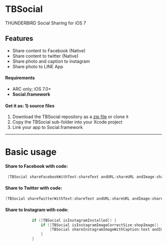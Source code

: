 TBSocial
========

THUNDERBIRD Social Sharing for iOS 7

## Features
- Share content to Facebook (Native)
- Share content to twitter (Native)
- Share photo and caption to instagram
- Share photo to LINE App

#### Requirements

* ARC only; iOS 7.0+
* **Social.framework**

#### Get it as: 1) source files

1. Download the TBSocial repository as a [zip file](https://github.com/Thunderbird7/TBSocial.git) or clone it
2. Copy the TBSocial sub-folder into your Xcode project
3. Link your app to Social.framework

------------------------------------
Basic usage
====================================

#### Share to Facebook with code:
```objective-c
 [TBSocial shareFacebookWithText:shareText andURL:shareURL andImage:shareImage inView:self]; 
```

#### Share to Twitter with code:
```objective-c
[TBSocial shareTwitterWithText:shareText andURL:shareURL andImage:shareImage inView:self];
```

#### Share to Instagram with code:
```objective-c
            if ([TBSocial isInstagramInstalled]) {
                if ([TBSocial isInstagramImageCorrectSize:shopImage]) {
                    [TBSocial shareInstagramImageWithCaption:text andImage:shopImage inView:self.view];
                }
            }
```


